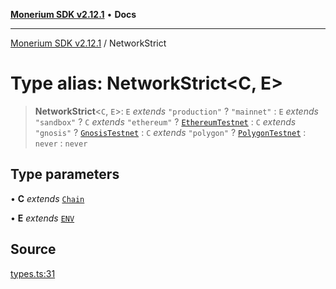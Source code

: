 [**Monerium SDK v2.12.1**](../README.md) • **Docs**

---

[Monerium SDK v2.12.1](../README.md) / NetworkStrict

# Type alias: NetworkStrict\<C, E\>

> **NetworkStrict**\<`C`, `E`\>: `E` _extends_ `"production"` ? `"mainnet"` : `E` _extends_ `"sandbox"` ? `C` _extends_ `"ethereum"` ? [`EthereumTestnet`](EthereumTestnet.md) : `C` _extends_ `"gnosis"` ? [`GnosisTestnet`](GnosisTestnet.md) : `C` _extends_ `"polygon"` ? [`PolygonTestnet`](PolygonTestnet.md) : `never` : `never`

## Type parameters

• **C** _extends_ [`Chain`](Chain.md)

• **E** _extends_ [`ENV`](ENV.md)

## Source

[types.ts:31](https://github.com/monerium/js-monorepo/blob/95da1ee68c22ee2a6c87ac928b307c8f3825242a/packages/sdk/src/types.ts#L31)
